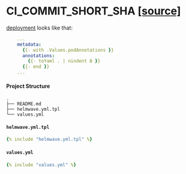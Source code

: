 # CI_COMMIT_SHORT_SHA [ [source] ](https://github.com/helmwave/helmwave.github.io/tree/main/docs/examples/CI_COMMIT_SHORT_SHA)

[deployment](https://kubernetes.io/docs/concepts/workloads/controllers/deployment/) looks like that:
```yaml
    ...
    metadata:  
      {{- with .Values.podAnnotations }}  
      annotations:  
        {{- toYaml . | nindent 8 }}  
      {{- end }}
    ...
```

#### Project Structure

```
.
├── README.md
├── helmwave.yml.tpl
└── values.yml

```

#### `helmwave.yml.tpl`

```yaml
{% include "helmwave.yml.tpl" %}
```

#### `values.yml`

```yaml
{% include "values.yml" %}
```
